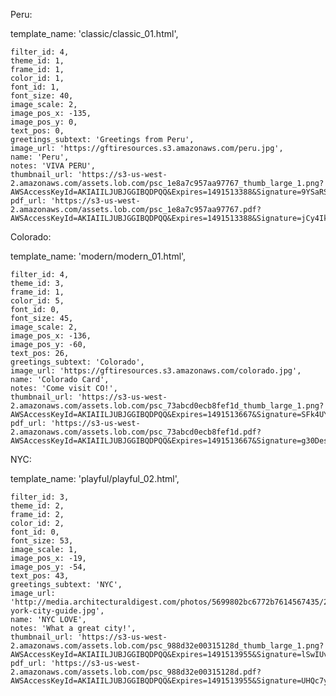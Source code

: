 Peru:

template_name: 'classic/classic_01.html',

    filter_id: 4,
    theme_id: 1,
    frame_id: 1,
    color_id: 1,
    font_id: 1,
    font_size: 40,
    image_scale: 2,
    image_pos_x: -135,
    image_pos_y: 0,
    text_pos: 0,
    greetings_subtext: 'Greetings from Peru',
    image_url: 'https://gftiresources.s3.amazonaws.com/peru.jpg',
    name: 'Peru',
    notes: 'VIVA PERU',
    thumbnail_url: 'https://s3-us-west-2.amazonaws.com/assets.lob.com/psc_1e8a7c957aa97767_thumb_large_1.png?AWSAccessKeyId=AKIAIILJUBJGGIBQDPQQ&Expires=1491513388&Signature=9YSaRSh%2FEppj0y38AOVXm9sVmR0%3D',
    pdf_url: 'https://s3-us-west-2.amazonaws.com/assets.lob.com/psc_1e8a7c957aa97767.pdf?AWSAccessKeyId=AKIAIILJUBJGGIBQDPQQ&Expires=1491513388&Signature=jCy4Ik8b5KHFEc02yJzKTf731CE%3D'
Colorado:

template_name: 'modern/modern_01.html',

    filter_id: 4,
    theme_id: 3,
    frame_id: 1,
    color_id: 5,
    font_id: 0,
    font_size: 45,
    image_scale: 2,
    image_pos_x: -136,
    image_pos_y: -60,
    text_pos: 26,
    greetings_subtext: 'Colorado',
    image_url: 'https://gftiresources.s3.amazonaws.com/colorado.jpg',
    name: 'Colorado Card',
    notes: 'Come visit CO!',
    thumbnail_url: 'https://s3-us-west-2.amazonaws.com/assets.lob.com/psc_73abcd0ecb8fef1d_thumb_large_1.png?AWSAccessKeyId=AKIAIILJUBJGGIBQDPQQ&Expires=1491513667&Signature=SFk4UYd2k%2BkP2WUMaUhiMw6GGow%3D',
    pdf_url: 'https://s3-us-west-2.amazonaws.com/assets.lob.com/psc_73abcd0ecb8fef1d.pdf?AWSAccessKeyId=AKIAIILJUBJGGIBQDPQQ&Expires=1491513667&Signature=g30DestwsG0BevSvXkujcRC56L8%3D',
NYC:

template_name: 'playful/playful_02.html',

    filter_id: 3,
    theme_id: 2,
    frame_id: 2,
    color_id: 2,
    font_id: 0,
    font_size: 53,
    image_scale: 1,
    image_pos_x: -19,
    image_pos_y: -54,
    text_pos: 43,
    greetings_subtext: 'NYC',
    image_url: 'http://media.architecturaldigest.com/photos/5699802bc6772b7614567435/2:1/w_2560/new-york-city-guide.jpg',
    name: 'NYC LOVE',
    notes: 'What a great city!',
    thumbnail_url: 'https://s3-us-west-2.amazonaws.com/assets.lob.com/psc_988d32e00315128d_thumb_large_1.png?AWSAccessKeyId=AKIAIILJUBJGGIBQDPQQ&Expires=1491513955&Signature=lSwIUvr3HbVDCb1kfLewJmNXwwo%3D',
    pdf_url: 'https://s3-us-west-2.amazonaws.com/assets.lob.com/psc_988d32e00315128d.pdf?AWSAccessKeyId=AKIAIILJUBJGGIBQDPQQ&Expires=1491513955&Signature=UHQc7yr9LPK2DbHpQPJixUKhdxU%3D',